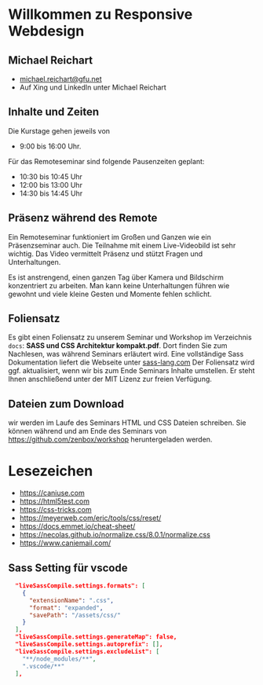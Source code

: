 # Willkommen zu Responsive Webdesign

## Michael Reichart

- michael.reichart@gfu.net
- Auf Xing und LinkedIn unter Michael Reichart

## Inhalte und Zeiten

Die Kurstage gehen jeweils von

- 9:00 bis 16:00 Uhr.

Für das Remoteseminar sind folgende Pausenzeiten geplant:

- 10:30 bis 10:45 Uhr
- 12:00 bis 13:00 Uhr
- 14:30 bis 14:45 Uhr

## Präsenz während des Remote

Ein Remoteseminar funktioniert im Großen und Ganzen wie ein Präsenzseminar auch. Die Teilnahme mit einem Live-Videobild ist sehr wichtig. Das Video vermittelt Präsenz und stützt Fragen und Unterhaltungen.

Es ist anstrengend, einen ganzen Tag über Kamera und Bildschirm konzentriert zu arbeiten. Man kann keine Unterhaltungen führen wie gewohnt und viele kleine Gesten und Momente fehlen schlicht.

## Foliensatz

Es gibt einen Foliensatz zu unserem Seminar und Workshop im Verzeichnis `docs`: **SASS und CSS Architektur kompakt.pdf**. Dort finden Sie zum Nachlesen, was während Seminars erläutert wird. Eine vollständige Sass Dokumentation liefert die Webseite unter [sass-lang.com](https://sass-lang.com/) Der Foliensatz wird ggf. aktualisiert, wenn wir bis zum Ende Seminars Inhalte umstellen. Er steht Ihnen anschließend unter der MIT Lizenz zur freien Verfügung.

## Dateien zum Download

wir werden im Laufe des Seminars HTML und CSS Dateien schreiben. Sie können während und am Ende des Seminars von https://github.com/zenbox/workshop heruntergeladen werden.

# Lesezeichen

- https://caniuse.com
- https://html5test.com
- https://css-tricks.com
- https://meyerweb.com/eric/tools/css/reset/
- https://docs.emmet.io/cheat-sheet/
- https://necolas.github.io/normalize.css/8.0.1/normalize.css
- https://www.caniemail.com/

## Sass Setting für vscode

```json
  "liveSassCompile.settings.formats": [
    {
      "extensionName": ".css",
      "format": "expanded",
      "savePath": "/assets/css/"
    }
  ],
  "liveSassCompile.settings.generateMap": false,
  "liveSassCompile.settings.autoprefix": [],
  "liveSassCompile.settings.excludeList": [
    "**/node_modules/**",
    ".vscode/**"
  ],
```
